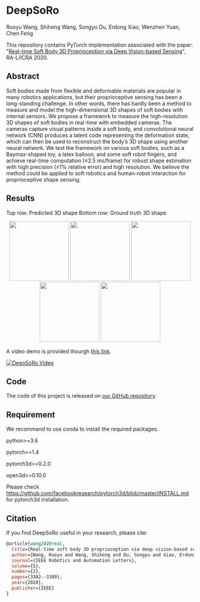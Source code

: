 # DeepSoRo

Ruoyu Wang, Shiheng Wang, Songyu Du, Erdong Xiao, Wenzhen Yuan, Chen Feng

This repository contains PyTorch implementation associated with the paper:
"[Real-time Soft Body 3D Proprioception via Deep Vision-based Sensing](https://arxiv.org/pdf/1904.03820.pdf)", RA-L/ICRA 2020.


## Abstract
Soft bodies made from flexible and deformable materials are popular in many robotics applications, but their proprioceptive sensing has been a long-standing challenge. In other words, there has hardly been a method to measure and model the high-dimensional 3D shapes of soft bodies with internal sensors. We propose a framework to measure the high-resolution 3D shapes of soft bodies in real-time with embedded cameras. The cameras capture visual patterns inside a soft body, and convolutional neural network (CNN) produces a latent code representing the deformation state, which can then be used to reconstruct the body’s 3D shape using another neural network. We test the framework on various soft bodies, such as a Baymax-shaped toy, a latex balloon, and some soft robot fingers, and achieve real-time computation (≤2.5 ms/frame) for robust shape estimation with high precision (≤1% relative error) and high resolution. We believe the method could be applied to soft robotics and human-robot interaction for proprioceptive shape sensing.
## Results
Top row: Predicted 3D shape Bottom row: Ground truth 3D shape
<p align="center">
<img width="160" src="https://github.com/ai4ce/DeepSoRo/raw/master/docs/images/10_60.gif">
<img width="160" src="https://github.com/ai4ce/DeepSoRo/raw/master/docs/images/5000_5050.gif">
<img width="160" src="https://github.com/ai4ce/DeepSoRo/raw/master/docs/images/150_200.gif">
<img width="160" src="https://github.com/ai4ce/DeepSoRo/raw/master/docs/images/80_130.gif">
<img width="160" src="https://github.com/ai4ce/DeepSoRo/raw/master/docs/images/3900_3950.gif">
</p>

A video demo is provided thourgh [this link](https://youtu.be/kVirop7rf8o).

[![DeeoSoRo Video](http://img.youtube.com/vi/kVirop7rf8o/0.jpg)](http://www.youtube.com/watch?v=kVirop7rf8o "DeeoSoRo Video")

## Code
The code of this project is released on [our GitHub repository](https://github.com/ai4ce/DeepSoRo).

## Requirement

We recommand to use conda to install the required packages.

python>=3.6

pytorch>=1.4

pytorch3d>=0.2.0

open3d>=0.10.0

Please check https://github.com/facebookresearch/pytorch3d/blob/master/INSTALL.md for pytorch3d installation.

## Citation
If you find DeepSoRo useful in your research, please cite:
```BibTex
@article{wang2020real,
  title={Real-time soft body 3D proprioception via deep vision-based sensing},
  author={Wang, Ruoyu and Wang, Shiheng and Du, Songyu and Xiao, Erdong and Yuan, Wenzhen and Feng, Chen},
  journal={IEEE Robotics and Automation Letters},
  volume={5},
  number={2},
  pages={3382--3389},
  year={2020},
  publisher={IEEE}
}
```

